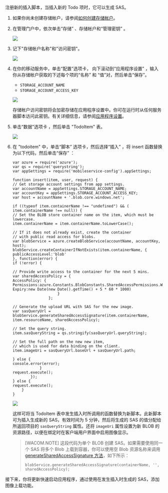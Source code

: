 注册新的插入脚本，当插入新的 Todo 项时，它可以生成 SAS。

1.  如果你尚未创建存储帐户，请参阅[如何创建存储帐户][]。

2.  在管理门户中，依次单击“存储” 、存储帐户和“管理密钥” 。

    ![][0]

3.  记下"存储帐户名称"和"访问密钥"。

    ![][1]

4.  在你的移动服务中，单击“配置”选项卡， 向下滚动到“应用程序设置” ，输入你从存储帐户获取的下述每个项的“名称” 和 “值”对，然后单击“保存”。 

    -   `STORAGE_ACCOUNT_NAME`
    -   `STORAGE_ACCOUNT_ACCESS_KEY`

    ![][2]

    存储帐户访问密钥将会加密存储在应用程序设置中。你可在运行时从任何服务器脚本访问此密钥。有关详细信息，请参阅[应用程序设置][]。

5.  单击“数据”选项卡 ，然后单击 "TodoItem" 表。

    ![][3]

6.  在 "todoitem" 中，单击“脚本” 选项卡，然后选择“插入” ，将 insert 函数替换为以下代码，然后单击“保存” ：

        var azure = require('azure');
        var qs = require('querystring');
        var appSettings = require('mobileservice-config').appSettings;

        function insert(item, user, request) {
        // Get storage account settings from app settings. 
        var accountName = appSettings.STORAGE_ACCOUNT_NAME;
        var accountKey = appSettings.STORAGE_ACCOUNT_ACCESS_KEY;
        var host = accountName + '.blob.core.windows.net';

        if ((typeof item.containerName !== "undefined") && (
        item.containerName !== null)) {
        // Set the BLOB store container name on the item, which must be lowercase.
        item.containerName = item.containerName.toLowerCase();

        // If it does not already exist, create the container 
        // with public read access for blobs.        
        var blobService = azure.createBlobService(accountName, accountKey, host);
        blobService.createContainerIfNotExists(item.containerName, {
        publicAccessLevel:'blob'
        }, function(error) {
        if (!error) {

        // Provide write access to the container for the next 5 mins.        
        var sharedAccessPolicy = {
        AccessPolicy: {
        Permissions:azure.Constants.BlobConstants.SharedAccessPermissions.WRITE,
        Expiry:new Date(new Date().getTime() + 5 * 60 * 1000)
                            }
                        };

        // Generate the upload URL with SAS for the new image.
        var sasQueryUrl = 
        blobService.generateSharedAccessSignature(item.containerName, 
        item.resourceName, sharedAccessPolicy);

        // Set the query string.
        item.sasQueryString = qs.stringify(sasQueryUrl.queryString);

        // Set the full path on the new new item, 
        // which is used for data binding on the client. 
        item.imageUri = sasQueryUrl.baseUrl + sasQueryUrl.path;

        } else {
        console.error(error);
                    }
        request.execute();
                });
        } else {
        request.execute();
            }
        }

    ![][4]

    这样可将当 TodoItem 表中发生插入时所调用的函数替换为新脚本。此新脚本可为插入生成新的 SAS，有效时间为 5 分钟，然后将生成的 SAS 的值分配给所返回项目的 `sasQueryString` 属性。还将 `imageUri` 属性设置为新 BLOB 的资源路径，以便在绑定时在客户端用户界面中启用图像显示。

    > [WACOM.NOTE] 这段代码为单个 BLOB 创建 SAS。如果需要使用同一个 SAS 将多个 Blob 上载到容器，你可以使用空 Blob 资源名称来调用 [generateSharedAccessSignature 方法][]，如下所示：
    >
    >     blobService.generateSharedAccessSignature(containerName, '', sharedAccessPolicy);

接下来，你将更新快速启动应用程序，通过使用在发生插入时生成的 SAS，添加图像上载功能。

  [如何创建存储帐户]: /en-us/manage/services/storage/how-to-create-a-storage-account
  [0]: ./media/mobile-services-configure-blob-storage/mobile-blob-storage-account.png
  [1]: ./media/mobile-services-configure-blob-storage/mobile-blob-storage-account-keys.png
  [2]: ./media/mobile-services-configure-blob-storage/mobile-blob-storage-app-settings.png
  [应用程序设置]: http://msdn.microsoft.com/zh-cn/library/windowsazure/b6bb7d2d-35ae-47eb-a03f-6ee393e170f7
  [3]: ./media/mobile-services-configure-blob-storage/mobile-portal-data-tables.png
  [4]: ./media/mobile-services-configure-blob-storage/mobile-insert-script-blob.png
  [generateSharedAccessSignature 方法]: http://go.microsoft.com/fwlink/?LinkId=390455
